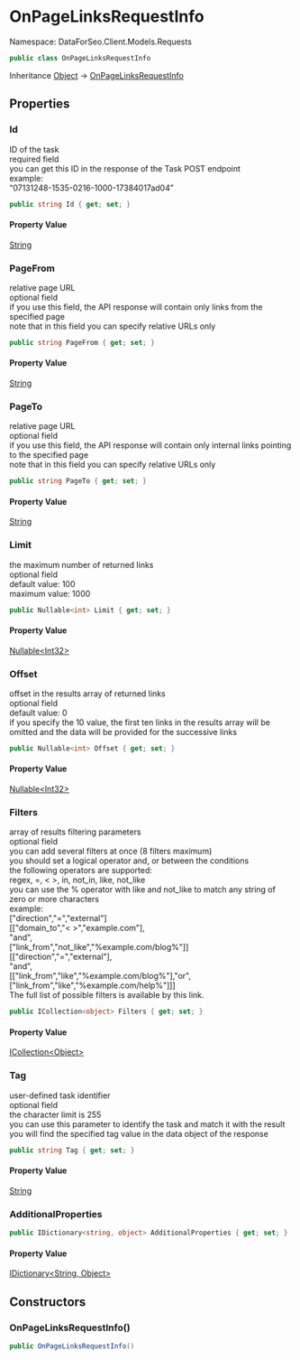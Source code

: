 # OnPageLinksRequestInfo

Namespace: DataForSeo.Client.Models.Requests

```csharp
public class OnPageLinksRequestInfo
```

Inheritance [Object](https://docs.microsoft.com/en-us/dotnet/api/system.object) → [OnPageLinksRequestInfo](./dataforseo.client.models.requests.onpagelinksrequestinfo.md)

## Properties

### **Id**

ID of the task
 <br>required field
 <br>you can get this ID in the response of the Task POST endpoint
 <br>example:
 <br>“07131248-1535-0216-1000-17384017ad04”

```csharp
public string Id { get; set; }
```

#### Property Value

[String](https://docs.microsoft.com/en-us/dotnet/api/system.string)<br>

### **PageFrom**

relative page URL
 <br>optional field
 <br>if you use this field, the API response will contain only links from the specified page
 <br>note that in this field you can specify relative URLs only

```csharp
public string PageFrom { get; set; }
```

#### Property Value

[String](https://docs.microsoft.com/en-us/dotnet/api/system.string)<br>

### **PageTo**

relative page URL
 <br>optional field
 <br>if you use this field, the API response will contain only internal links pointing to the specified page
 <br>note that in this field you can specify relative URLs only

```csharp
public string PageTo { get; set; }
```

#### Property Value

[String](https://docs.microsoft.com/en-us/dotnet/api/system.string)<br>

### **Limit**

the maximum number of returned links
 <br>optional field
 <br>default value: 100
 <br>maximum value: 1000

```csharp
public Nullable<int> Limit { get; set; }
```

#### Property Value

[Nullable&lt;Int32&gt;](https://docs.microsoft.com/en-us/dotnet/api/system.nullable-1)<br>

### **Offset**

offset in the results array of returned links
 <br>optional field
 <br>default value: 0
 <br>if you specify the 10 value, the first ten links in the results array will be omitted and the data will be provided for the successive links

```csharp
public Nullable<int> Offset { get; set; }
```

#### Property Value

[Nullable&lt;Int32&gt;](https://docs.microsoft.com/en-us/dotnet/api/system.nullable-1)<br>

### **Filters**

array of results filtering parameters
 <br>optional field
 <br>you can add several filters at once (8 filters maximum)
 <br>you should set a logical operator and, or between the conditions
 <br>the following operators are supported:
 <br>regex, =, &lt; &gt;, in, not_in, like, not_like
 <br>you can use the % operator with like and not_like to match any string of zero or more characters
 <br>example:
 <br>["direction","=","external"]
 <br>[["domain_to","&lt; &gt;","example.com"],
 <br>"and",
 <br>["link_from","not_like","%example.com/blog%"]]
 <br>[["direction","=","external"],
 <br>"and",
 <br>[["link_from","like","%example.com/blog%"],"or",["link_from","like","%example.com/help%"]]]
 <br>The full list of possible filters is available by this link.

```csharp
public ICollection<object> Filters { get; set; }
```

#### Property Value

[ICollection&lt;Object&gt;](https://docs.microsoft.com/en-us/dotnet/api/system.collections.generic.icollection-1)<br>

### **Tag**

user-defined task identifier
 <br>optional field
 <br>the character limit is 255
 <br>you can use this parameter to identify the task and match it with the result
 <br>you will find the specified tag value in the data object of the response

```csharp
public string Tag { get; set; }
```

#### Property Value

[String](https://docs.microsoft.com/en-us/dotnet/api/system.string)<br>

### **AdditionalProperties**

```csharp
public IDictionary<string, object> AdditionalProperties { get; set; }
```

#### Property Value

[IDictionary&lt;String, Object&gt;](https://docs.microsoft.com/en-us/dotnet/api/system.collections.generic.idictionary-2)<br>

## Constructors

### **OnPageLinksRequestInfo()**

```csharp
public OnPageLinksRequestInfo()
```
